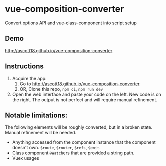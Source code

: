 # vue-composition-converter

Convert options API and vue-class-component into script setup


## Demo

http://ascott18.github.io/vue-composition-converter

## Instructions
1. Acquire the app:
    1. Go to http://ascott18.github.io/vue-composition-converter
    1. OR, Clone this repo, `npm ci`, `npm run dev`
2. Open the web interface and paste your code on the left. New code is on the right. The output is not perfect and will require manual refinement. 


## Notable limitations:

The following elements will be roughly converted, but in a broken state. Manual refinement will be needed.
- Anything accessed from the component instance that the component doesn't own. `$route`, `$router`, `$refs`, `$emit`.
- Class component `@Watch`ers that are provided a string path.
- Vuex usages
